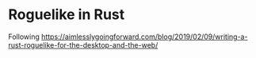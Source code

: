 # Roguelike in Rust

Following https://aimlesslygoingforward.com/blog/2019/02/09/writing-a-rust-roguelike-for-the-desktop-and-the-web/


